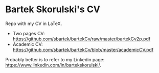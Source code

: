 # Bartek Skorulski's CV
Repo with my CV in LaTeX.

* Two pages CV: <https://github.com/sbartek/bartekCv/raw/master/bartekCv2p.pdf>
* Academic CV: <https://github.com/sbartek/bartekCv/blob/master/academicCV.pdf>

Probably better is to refer to my Linkedin page: <https://www.linkedin.com/in/bartekskorulski/>.
